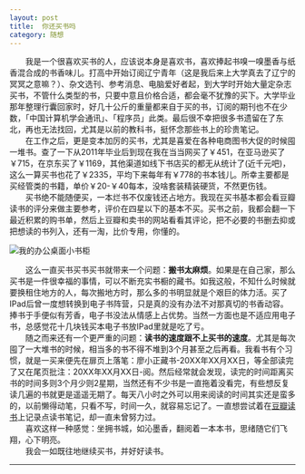 ```yaml
---
layout: post  
title:  你还买书吗  
category: 随想  
---
```

&emsp;&emsp;我是一个很喜欢买书的人，应该说本身是喜欢书，喜欢捧起书嗅一嗅墨香与纸香混合成的书香味儿。打高中开始订阅辽宁青年（这是我后来上大学真去了辽宁的冥冥之意嘛？）、杂文选刊、参考消息、电脑爱好者起，到大学时开始大量定杂志买书，不管什么类型的书，只要中意且价格合适，都会毫不犹豫的买下。大学毕业那年整理行囊回家时，好几十公斤的重量都来自于买的书，订阅的期刊也不在少数，「中国计算机学会通讯」、「程序员」此类。最后很不幸把很多书遗留在了东北，再也无法找回，尤其是以前的教科书，挺怀念那些书上的珍贵笔记。  
&emsp;&emsp;在工作之后，更是变本加厉的买书，尤其是喜爱在各种电商图书大促的时候囤一堆书。查了一下从2011年毕业后到现在我在当当网买了￥451，在亚马逊买了￥715，在京东买了￥1169，其他渠道如线下书店买的都无从统计了(近千元吧)，这么一算买书也花了￥2335，平均下来每年有￥778的书本钱儿。所幸主要都是买经管类的书籍，单价￥20-￥40每本，没啥套装精装硬货，不然更伤钱。  
&emsp;&emsp;买书绝不能随便买，一本烂书不仅废钱还占地方。我现在买书基本都会看豆瓣读书的评分来做主要参考，评价在四星以下的基本不买。买书之前，我都会翻一下最近积累的购书单，然后上豆瓣和卖书的网站看看其评论，把不必要的书删去抑或把想读的书列入，还有一淘，比价专用，你懂的。  

![我的办公桌面小书柜](http://vivlong.qiniudn.com/github/2014111001.jpg?imageView2/2/w/300)  

&emsp;&emsp;这么一直买书买书买书就带来一个问题：**搬书太麻烦**。如果是在自己家，那么买书是一件很幸福的事情，可以不断充实书橱的藏书。如我这般，不知什么时候就要换租住地方的人，每次搬地方时，那么多的书明显就是个艰巨的体力活。买了IPad后曾一度想转换到电子书阵营，只是真的没有办法不对那真切的书香动容。捧书于手便似有芳香，电子书没法从情感上占优势。当然一方面也是不适应用电子书，总感觉花十几块钱买本电子书放IPad里就是吃了亏。  
&emsp;&emsp;随之而来还有一个更严重的问题：**读书的速度跟不上买书的速度**。尤其是每次囤了一大堆书的时候，相当多的书不得不堆到3个月甚至之后再看。我看书有个习惯，就是一买来便先在扉页上落笔：廖小正藏书-20XX年XX月XX日，等全部读完了又在尾页批注：20XX年XX月XX日-阅。然后经常就会发现，读完的时间距离买书的时间多则3个月少则2星期，当然还有不少书是一直拖着没看完，有些想反复读几遍的书就更是遥遥无期了。每天八小时之外可以用来阅读的时间其实还是蛮多的，以前懒得动笔，只看不写，时间一久，就容易忘记了。一直想尝试着在[豆瓣读书](http://book.douban.com/people/pinnines/annotation/)上记录点读书笔记，却一直未曾努力过。  
&emsp;&emsp;喜欢这样一种感觉：坐拥书城，如沁墨香，翻阅着一本本书，思绪随它们飞翔，心下明亮。  
&emsp;&emsp;我会一如既往地继续买书，并好好读书。
- - -
